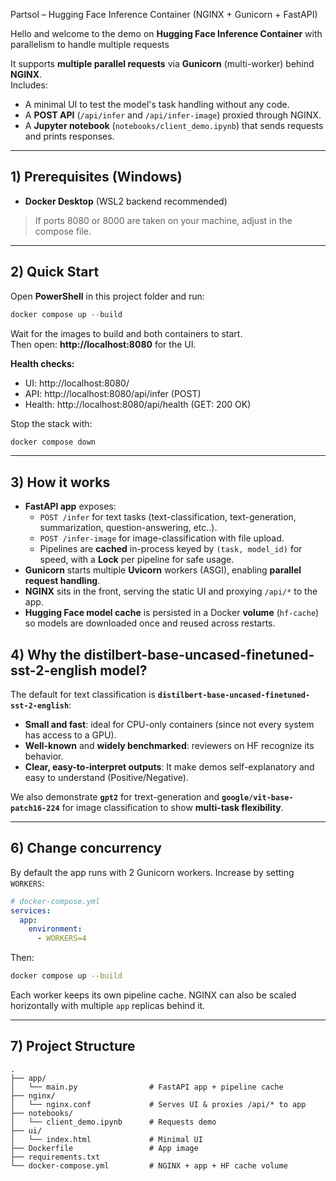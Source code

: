Partsol – Hugging Face Inference Container (NGINX + Gunicorn + FastAPI)

Hello and welcome to the demo on **Hugging Face Inference Container** with parallelism to handle multiple requests

It supports **multiple parallel requests** via **Gunicorn** (multi-worker) behind **NGINX**.  
Includes:
- A minimal UI to test the model's task handling without any code.
- A **POST API** (`/api/infer` and `/api/infer-image`) proxied through NGINX.
- A **Jupyter notebook** (`notebooks/client_demo.ipynb`) that sends requests and prints responses.

---

## 1) Prerequisites (Windows)

- **Docker Desktop** (WSL2 backend recommended)

> If ports 8080 or 8000 are taken on your machine, adjust in the compose file.

---

## 2) Quick Start

Open **PowerShell** in this project folder and run:

```powershell
docker compose up --build
```

Wait for the images to build and both containers to start.  
Then open: **http://localhost:8080** for the UI.

**Health checks:**
- UI: http://localhost:8080/
- API: http://localhost:8080/api/infer (POST)
- Health: http://localhost:8080/api/health (GET: 200 OK)

Stop the stack with:
```powershell
docker compose down
```

---

## 3) How it works

- **FastAPI app** exposes:
  - `POST /infer` for text tasks (text-classification, text-generation, summarization, question-answering, etc..).
  - `POST /infer-image` for image-classification with file upload.
  - Pipelines are **cached** in-process keyed by `(task, model_id)` for speed, with a **Lock** per pipeline for safe usage.
- **Gunicorn** starts multiple **Uvicorn** workers (ASGI), enabling **parallel request handling**.
- **NGINX** sits in the front, serving the static UI and proxying `/api/*` to the app.
- **Hugging Face model cache** is persisted in a Docker **volume** (`hf-cache`) so models are downloaded once and reused across restarts.


## 4) Why the distilbert-base-uncased-finetuned-sst-2-english model?

The default for text classification is **`distilbert-base-uncased-finetuned-sst-2-english`**:
- **Small and fast**: ideal for CPU-only containers (since not every system has access to a GPU).
- **Well-known** and **widely benchmarked**: reviewers on HF recognize its behavior.
- **Clear, easy-to-interpret outputs**: It make demos self-explanatory and easy to understand (Positive/Negative).

We also demonstrate **`gpt2`** for trext-generation and **`google/vit-base-patch16-224`** for image classification to show **multi-task flexibility**.

---

## 6) Change concurrency

By default the app runs with 2 Gunicorn workers. Increase by setting `WORKERS`:

```yaml
# docker-compose.yml
services:
  app:
    environment:
      - WORKERS=4
```

Then:
```bash
docker compose up --build
```

Each worker keeps its own pipeline cache. NGINX can also be scaled horizontally with multiple `app` replicas behind it.

---

## 7) Project Structure

```
.
├── app/
│   └── main.py                # FastAPI app + pipeline cache
├── nginx/
│   └── nginx.conf             # Serves UI & proxies /api/* to app
├── notebooks/
│   └── client_demo.ipynb      # Requests demo
├── ui/
│   └── index.html             # Minimal UI
├── Dockerfile                 # App image
├── requirements.txt
└── docker-compose.yml         # NGINX + app + HF cache volume
```
